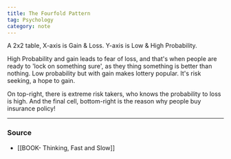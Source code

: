 ```yaml
---
title: The Fourfold Pattern
tag: Psychology 
category: note
---
```


A 2x2 table, X-axis is Gain & Loss. Y-axis is Low & High Probability. 

High Probability and gain leads to fear of loss, and that's when people are ready to 'lock on something sure', as they thing something is better than nothing. Low probability but with gain makes lottery popular. It's risk seeking, a hope to gain. 

On top-right, there is extreme risk takers, who knows the probability to loss is high. And the final cell, bottom-right is the reason why people buy insurance policy! 

--- 
### Source 
- [[BOOK- Thinking, Fast and Slow]]